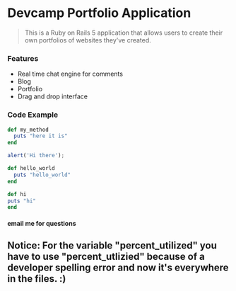 # Devcamp Portfolio Application

> This is a Ruby on Rails 5 application that allows users to create their own portfolios of websites they've created.

### Features 

* Real time chat engine for comments
* Blog
* Portfolio
* Drag and drop interface

### Code Example

```ruby
def my_method
  puts "here it is"
end
```

```javascript
alert('Hi there');
```

```ruby 
def hello_world
  puts "hello_world"
end
```

```ruby
def hi
puts "hi"
end
```

#### email me for questions

## Notice: For the variable "percent_utilized" you have to use "percent_utlizied" because of a developer spelling error and now it's everywhere in the files. :)